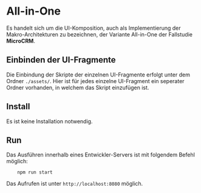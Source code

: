 # All-in-One

Es handelt sich um die UI-Komposition, auch als Implementierung der Makro-Architekturen zu bezeichnen, der Variante All-in-One der Fallstudie **MicroCRM**. 


## Einbinden der UI-Fragmente
Die Einbindung der Skripte der einzelnen UI-Fragmente erfolgt unter dem Ordner ``./assets/``. Hier ist für jedes einzelne UI-Fragment ein seperater Ordner vorhanden, in welchem das Skript einzufügen ist. 

## Install

Es ist keine Installation notwendig. 

## Run
Das Ausführen innerhalb eines Entwickler-Servers ist mit folgendem Befehl möglich:

```
	npm run start
```
Das Aufrufen ist unter ``http://localhost:8080`` möglich.

